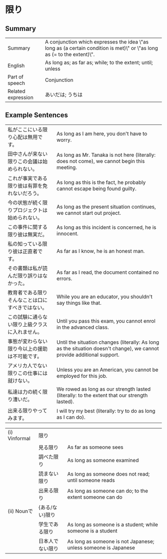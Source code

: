 # 限り

## Summary

<table><tr>   <td>Summary</td>   <td>A conjunction which expresses the idea \"as long as (a certain condition is met)\" or \"as long as (= to the extent)\".</td></tr><tr>   <td>English</td>   <td>As long as; as far as; while; to the extent; until; unless</td></tr><tr>   <td>Part of speech</td>   <td>Conjunction</td></tr><tr>   <td>Related expression</td>   <td>あいだは; うちは</td></tr></table>

## Example Sentences

<table><tr>   <td>私がここにいる限り心配は無用です。</td>   <td>As long as I am here, you don't have to worry.</td></tr><tr>   <td>田中さんが来ない限りこの会議は始められない。</td>   <td>As long as Mr. Tanaka is not here (literally: does not come), we cannot begin this meeting.</td></tr><tr>   <td>これが事実である限り彼は有罪を免れないだろう。</td>   <td>As long as this is the fact, he probably cannot escape being found guilty.</td></tr><tr>   <td>今の状態が続く限りプロジェクトは始められない。</td>   <td>As long as the present situation continues, we cannot start out project.</td></tr><tr>   <td>この事件に関する限り彼は無実だ。</td>   <td>As long as this incident is concerned, he is innocent.</td></tr><tr>   <td>私の知っている限り彼は正直者です。</td>   <td>As far as I know, he is an honest man.</td></tr><tr>   <td>その書類は私が読んだ限り誤りはなかった。</td>   <td>As far as I read, the document contained no errors.</td></tr><tr>   <td>教育者である限りそんなことは口にすべきではない。</td>   <td>While you are an educator, you shouldn't say things like that.</td></tr><tr>   <td>この試験に通らない限り上級クラスに入れません。</td>   <td>Until you pass this exam, you cannot enrol in the advanced class.</td></tr><tr>   <td>事態が変わらない限り今以上の援助は不可能です。</td>   <td>Until the situation changes (literally: As long as the situation doesn't change), we cannot provide additional support.</td></tr><tr>   <td>アメリカ人でない限りこの仕事には就けない。</td>   <td>Unless you are an American, you cannot be employed for this job.</td></tr><tr>   <td>私達は力の続く限り漕いだ。</td>   <td>We rowed as long as our strength lasted (literally: to the extent that our strength lasted).</td></tr><tr>   <td>出来る限りやってみます。</td>   <td>I will try my best (literally: try to do as long as I can do).</td></tr></table>

<table class="table"> <tbody><tr class="tr head"> <td class="td"><span class="numbers">(i)</span> <span> <span class="bold">Vinformal</span></span></td> <td class="td"><span class="concept">限り</span> </td> <td class="td"><span>&nbsp;</span></td> </tr> <tr class="tr"> <td class="td"><span>&nbsp;</span></td> <td class="td"><span>見る<span class="concept">限り</span></span> </td> <td class="td"><span>As    far as someone sees</span></td> </tr> <tr class="tr"> <td class="td"><span>&nbsp;</span></td> <td class="td"><span>調べた<span class="concept">限り</span></span> </td> <td class="td"><span>As    long as someone examined</span></td> </tr> <tr class="tr"> <td class="td"><span>&nbsp;</span></td> <td class="td"><span>読まない<span class="concept">限り</span></span> </td> <td class="td"><span>As    long as someone does not read; until someone reads</span></td> </tr> <tr class="tr"> <td class="td"><span>&nbsp;</span></td> <td class="td"><span>出来る<span class="concept">限り</span></span> </td> <td class="td"><span>As    long as someone can do; to the extent someone can do</span></td> </tr> <tr class="tr head"> <td class="td"><span class="numbers">(ii)</span> <span> <span class="bold">Nounで</span></span></td> <td class="td"><span>{<span class="concept">ある</span>/<span class="concept">ない</span>}<span class="concept">限り</span></span></td> <td class="td"><span>&nbsp;</span></td> </tr> <tr class="tr"> <td class="td"><span>&nbsp;</span></td> <td class="td"><span>学生で<span class="concept">ある限り</span></span> </td> <td class="td"><span>As    long as someone is a student; while someone is a student</span></td> </tr> <tr class="tr"> <td class="td"><span>&nbsp;</span></td> <td class="td"><span>日本人で<span class="concept">ない限り</span></span> </td> <td class="td"><span>As    long as someone is not Japanese; unless someone is Japanese</span></td> </tr> </tbody></table>

